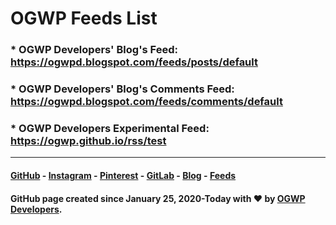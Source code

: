 # OGWP Feeds List
### * OGWP Developers' Blog's Feed: https://ogwpd.blogspot.com/feeds/posts/default
### * OGWP Developers' Blog's Comments Feed: https://ogwpd.blogspot.com/feeds/comments/default
### * OGWP Developers Experimental Feed: https://ogwp.github.io/rss/test

_____________________
#### [GitHub](https://github.com/ogwpd) - [Instagram](https://instagram.com/ogwpd) - [Pinterest](https://www.pinterest.com/ogwpteam) - [GitLab](https://gitlab.com/ogwpd) - [Blog](https://ogwpd.blogspot.com) - [Feeds](https://ogwpd.github.io/feeds)
#### GitHub page created since January 25, 2020-Today with ❤️ by [OGWP Developers](https://ogwpd.github.io).
